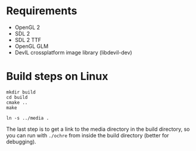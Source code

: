 # Requirements

- OpenGL 2
- SDL 2
- SDL 2 TTF
- OpenGL GLM
- DevIL crossplatform image library (libdevil-dev)

# Build steps on Linux

```
mkdir build
cd build
cmake ..
make

ln -s ../media .
```
The last step is to get a link to the media directory in the build
directory, so you can run with ```./ochre``` from inside the build
directory (better for debugging).

